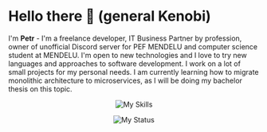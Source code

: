 # Hello there 👋 (general Kenobi)
I'm **Petr** - I'm a freelance developer, IT Business Partner by profession, owner of unofficial Discord server for PEF MENDELU and computer science student at MENDELU. I'm open to new technologies and I love to try new languages and approaches to software development. I work on a lot of small projects for my personal needs. I am currently learning how to migrate monolithic architecture to microservices, as I will be doing my bachelor thesis on this topic.
<p align="center">
    <img src="https://skillicons.dev/icons?i=js,html,css,cs,cpp,dotnet,bots,java,mysql,postgres,sqlite,powershell,py,raspberrypi,visualstudio" alt="My Skills"/>
</p>
<p align="center">
    <img src="https://dcbadge.vercel.app/api/shield/235467495580893184?style=flat&theme=clean-inverted" alt="My Status"/>
</p>

<!--
**Koty97/Koty97** is a ✨ _special_ ✨ repository because its `README.md` (this file) appears on your GitHub profile.

Here are some ideas to get you started:

- 🔭 I’m currently working on ...
- 🌱 I’m currently learning ...
- 👯 I’m looking to collaborate on ...
- 🤔 I’m looking for help with ...
- 💬 Ask me about ...
- 📫 How to reach me: ...
- 😄 Pronouns: ...
- ⚡ Fun fact: ...
-->
